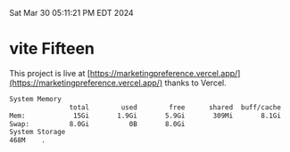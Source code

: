 Sat Mar 30 05:11:21 PM EDT 2024

# vite Fifteen


This project is live at [https://marketingpreference.vercel.app/](https://marketingpreference.vercel.app/) thanks to Vercel.

```bash
System Memory
               total        used        free      shared  buff/cache   available
Mem:            15Gi       1.9Gi       5.9Gi       309Mi       8.1Gi        13Gi
Swap:          8.0Gi          0B       8.0Gi
System Storage
468M	.
```
```bash
